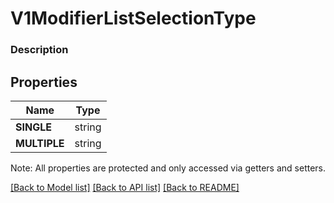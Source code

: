 # V1ModifierListSelectionType

### Description



## Properties
Name | Type
------------ | -------------
**SINGLE** | string
**MULTIPLE** | string

Note: All properties are protected and only accessed via getters and setters.

[[Back to Model list]](../../README.md#documentation-for-models) [[Back to API list]](../../README.md#documentation-for-api-endpoints) [[Back to README]](../../README.md)

